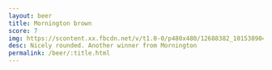 ```yaml
---
layout: beer
title: Mornington brown
score: 7
img: https://scontent.xx.fbcdn.net/v/t1.0-0/p480x480/12688382_10153890449953745_3980101759747984162_n.jpg?oh=63f3116df2693a9ad2e91dda8fcaae0b&oe=58C4AD45
desc: Nicely rounded. Another winner from Mornington
permalink: /beer/:title.html
---
```

